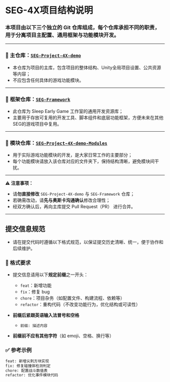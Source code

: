 # SEG-4X项目结构说明

### 本项目由以下三个独立的 Git 仓库组成，每个仓库承担不同的职责，用于分离项目主配置、通用框架与功能模块开发。
---

### 📁 主仓库：[`SEG-Project-4X-demo`](https://github.com/OSCAR-hi/SEG-Project-4X-demo)

- 本仓库为项目的主库，包含项目的整体结构、Unity全局项目设置、公共资源等内容；
- 不应包含任何具体的游戏功能模块。

---

### 📁 框架仓库：[`SEG-Framework`](https://github.com/OSCAR-hi/SEG-Framework)

- 此仓库为 Sleep Early Game 工作室的通用开发资源库；
- 主要用于存放可复用的开发工具、脚本组件和底层功能框架，方便未来在其他SEG的游戏项目中复用。

---

### 📁 模块仓库：[`SEG-Project-4X-demo-Modules`](https://github.com/OSCAR-hi/SEG-Project-4X-demo-Modules)

- 用于实际游戏功能模块的开发，是大家日常工作的主要部分；
- 每个功能模块请放入该仓库对应的文件夹下，保持结构清晰，避免模块间干扰。

---

⚠️ **注意事项：**
- 请**勿直接修改** `SEG-Project-4X-demo` 与 `SEG-Framework` 仓库；
- 若确需改动，请**先与奥斯卡沟通确认**修改合理性；
- 经双方确认后，再向主库提交 Pull Request（PR） 进行合并。

---

## 提交信息规范

- 请在提交代码时遵循以下格式规范，以保证提交历史清晰、统一，便于协作和后续维护。

### 📌 格式要求

- 提交信息请用以下**规定前缀**之一开头：
  - `feat`：新增功能
  - `fix`：修复 bug
  - `chore`：项目杂务（如配置文件、构建流程、依赖等）
  - `refactor`：重构代码（不改变功能行为，优化结构或可读性）

- **前缀后紧跟英语输入法冒号和空格**  
  - `前缀: 描述内容`

- **前缀前不应有其他字符**（如 emoji、空格、换行等）

### ✅ 参考示例

```bash
feat: 新增尖刺方块实现
fix: 修复碰撞体检测判定
chore: 配置战斗数值表
refactor: 优化事件模块代码

